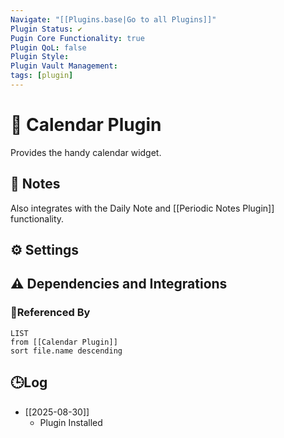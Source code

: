 ```yaml
---
Navigate: "[[Plugins.base|Go to all Plugins]]"
Plugin Status: ✔️
Pugin Core Functionality: true
Plugin QoL: false
Plugin Style:
Plugin Vault Management:
tags: [plugin]
---
```

# 🔌 Calendar Plugin

Provides the handy calendar widget.

## 📝 Notes

Also integrates with the Daily Note and [[Periodic Notes Plugin]] functionality.

## ⚙️ Settings

## ⚠️ Dependencies and Integrations

### 🔗Referenced By

```dataview
LIST
from [[Calendar Plugin]]
sort file.name descending
```

## 🕒Log

- [[2025-08-30]]
	- Plugin Installed
